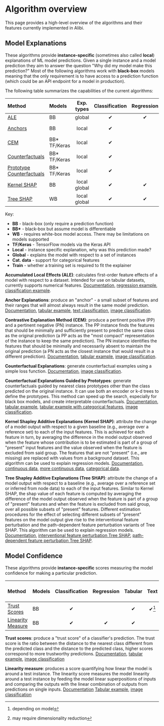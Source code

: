 # Algorithm overview

This page provides a high-level overview of the algorithms and their features currently implemented
in Alibi.

## Model Explanations
These algorithms provide **instance-specific** (sometimes also called **local**) explanations of ML model
predictions. Given a single instance and a model prediction they aim to answer the question "Why did
my model make this prediction?" Most of the following algorithms work with **black-box** models meaning that the
only requirement is to have access to a prediction function (which could be an API endpoint for a model in production).

The following table summarizes the capabilities of the current algorithms:

|Method|Models|Exp. types|Classification|Regression|Tabular|Text|Image|Cat. data|Train|
|:---|:---|:---:|:---:|:---:|:---:|:---:|:---:|:---:|:---|
|[ALE](../methods/ALE.html)|BB|global|✔|✔|✔| | | |✔|
|[Anchors](../methods/Anchors.ipynb)|BB|local|✔||✔|✔|✔|✔|For Tabular|
|[CEM](../methods/CEM.ipynb)|BB* TF/Keras|local|✔| |✔| |✔| |Optional|
|[Counterfactuals](../methods/CF.ipynb)|BB* TF/Keras|local|✔| |✔| |✔| |No|
|[Prototype Counterfactuals](../methods/CFProto.ipynb)|BB* TF/Keras|local|✔| |✔| |✔|✔|Optional|
|[Kernel SHAP](../methods/KernelSHAP.ipynb)|BB|local  global|✔|✔|✔| | |✔|✔|
|[Tree SHAP](../methods/TreeSHAP.ipynb)|WB|local  global|✔|✔|✔| | |✔|Optional| 


Key:
 - **BB** - black-box (only require a prediction function)
 - **BB\*** - black-box but assume model is differentiable
 - **WB** - requires white-box model access. There may be limitations on models supported
 - **TF/Keras** - TensorFlow models via the Keras API
 - **Local** - instance specific explanation, why was this prediction made?
 - **Global** - explains the model with respect to a set of instances
 - **Cat. data** - support for categorical features
 - **Train** - whether a training set is required to fit the explainer

**Accumulated Local Effects (ALE)**: calculates first-order feature effects of a model with
respect to a dataset. Intended for use on tabular datasets, currently supports numerical features.
[Documentation](../methods/ALE.ipynb), [regression example](../examples/ale_regression_boston.nblink),
[classification example](../examples/ale_classification.nblink).
 
**Anchor Explanations**: produce an "anchor" - a small subset of features and their ranges that will
almost always result in the same model prediction. [Documentation](../methods/Anchors.ipynb),
[tabular example](../examples/anchor_tabular_adult.nblink),
[text classification](../examples/anchor_text_movie.nblink),
[image classification](../examples/anchor_image_imagenet.nblink).

**Contrastive Explanation Method (CEM)**: produce a pertinent positive (PP) and a pertinent negative
(PN) instance. The PP instance finds the features that should be minimally and sufficiently present
to predict the same class as the original prediction (a PP acts as the "most compact" representation
of the instance to keep the same prediction). The PN instance identifies the features that should be
minimally and necessarily absent to maintain the original prediction (a PN acts as the closest
instance that would result in a different prediction). [Documentation](../methods/CEM.ipynb),
[tabular example](../examples/cem_iris.ipynb), [image classification](../examples/cem_mnist.ipynb).

**Counterfactual Explanations**: generate counterfactual examples using a simple loss function.
[Documentation](../methods/CF.ipynb), [image classification](../examples/cf_mnist.ipynb).

**Counterfactual Explanations Guided by Prototypes**: generate counterfactuals guided by nearest class
prototypes other than the class predicted on the original instance. It can use both an encoder or k-d trees
to define the prototypes. This method can speed up the search, especially for black box models, and create
interpretable counterfactuals. [Documentation](../methods/CFProto.ipynb),
[tabular example](../examples/cfproto_housing.nblink),
[tabular example with categorical features](../examples/cfproto_cat_adult_ohe.ipynb),
[image classification](../examples/cfproto_mnist.ipynb).

**Kernel Shapley Additive Explanations (Kernel SHAP)**: attribute the change of a model output with respect
to a given baseline (e.g., average over a reference set) to each of the input features. This is achieved for
each feature in turn, by averaging the difference in the model output observed when the feature whose contribution
is to be estimated is part of a group of "present" input features and the value observed when the feature is excluded
from said group. The features that are not "present" (i.e., are missing) are replaced with values from a background
dataset. This algorithm can be used to explain regression models. [Documentation](../methods/KernelSHAP.ipynb),
[continuous data](../examples/kernel_shap_wine_intro.ipynb),
[more continuous data](../examples/kernel_shap_wine_lr.ipynb),
[categorical data](../examples/kernel_shap_adult_lr.ipynb).

**Tree Shapley Additive Explanations (Tree SHAP)**: attribute the change of a model output with respect to a baseline
 (e.g., average over a reference set or inferred from node data) to each of the input features. Similar to Kernel SHAP,
 the shap value of each feature is computed by averaging the difference of the model output observed when the feature
 is part of a group of "present" features and when the feature is excluded from said group, over all possible subsets
 of "present" features. Different estimation procedures for the effect of selecting different subsets of "present"
 features on the model output give rise to the interventional feature perturbation and the path-dependent feature
 perturbation variants of Tree SHAP. This algorithm can be used to explain regression models.
 [Documentation](../methods/TreeSHAP.ipynb),
 [interventional feature perturbation Tree SHAP](../examples/interventional_tree_shap_adult_xgb.ipynb),
 [path-dependent feature perturbation Tree SHAP](../examples/path_dependent_tree_shap_adult_xgb.ipynb).


## Model Confidence
These algorithms provide **instance-specific** scores measuring the model confidence for making a
particular prediction.

|Method|Models|Classification|Regression|Tabular|Text|Images|Categorical Features|Train set required|
|:---|:---|:---:|:---:|:---:|:---:|:---:|:---:|:---|
|[Trust Scores](../methods/TrustScores.ipynb)|BB|✔| |✔|✔[^1]|✔[^2]| |Yes|
|[Linearity Measure](../methods/LinearityMeasure.ipynb)|BB|✔|✔|✔| |✔| |Optional|

[^1]: depending on model
[^2]: may require dimensionality reduction

**Trust scores**: produce a "trust score" of a classifier's prediction. The trust score is the ratio
between the distance to the nearest class different from the predicted class and the distance to the
predicted class, higher scores correspond to more trustworthy predictions.
[Documentation](../methods/TrustScores.ipynb),
[tabular example](../examples/trustscore_iris.nblink),
[image classification](../examples/trustscore_mnist.nblink)

**Linearity measure**: produces a score quantifying how linear the model is around a test instance.
The linearity score measures the model linearity around a test instance by feeding the model linear
superpositions of inputs and comparing the outputs with the linear combination of outputs from
predictions on single inputs.
[Documentation](../methods/LinearityMeasure.ipynb)
[Tabular example](../examples/linearity_measure_iris.nblink),
[image classification](../examples/linearity_measure_fashion_mnist.nblink)
